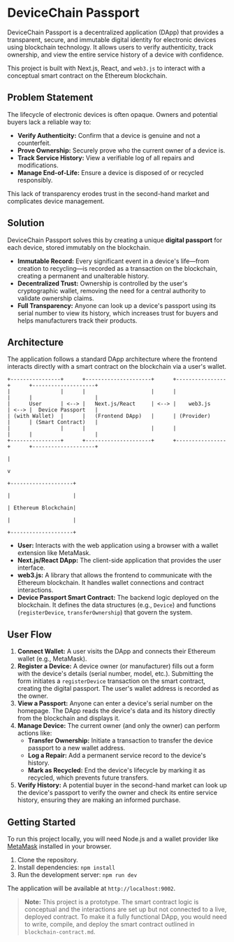 # DeviceChain Passport

DeviceChain Passport is a decentralized application (DApp) that provides a transparent, secure, and immutable digital identity for electronic devices using blockchain technology. It allows users to verify authenticity, track ownership, and view the entire service history of a device with confidence.

This project is built with Next.js, React, and `web3.js` to interact with a conceptual smart contract on the Ethereum blockchain.

## Problem Statement

The lifecycle of electronic devices is often opaque. Owners and potential buyers lack a reliable way to:

-   **Verify Authenticity:** Confirm that a device is genuine and not a counterfeit.
-   **Prove Ownership:** Securely prove who the current owner of a device is.
-   **Track Service History:** View a verifiable log of all repairs and modifications.
-   **Manage End-of-Life:** Ensure a device is disposed of or recycled responsibly.

This lack of transparency erodes trust in the second-hand market and complicates device management.

## Solution

DeviceChain Passport solves this by creating a unique **digital passport** for each device, stored immutably on the blockchain.

-   **Immutable Record:** Every significant event in a device's life—from creation to recycling—is recorded as a transaction on the blockchain, creating a permanent and unalterable history.
-   **Decentralized Trust:** Ownership is controlled by the user's cryptographic wallet, removing the need for a central authority to validate ownership claims.
-   **Full Transparency:** Anyone can look up a device's passport using its serial number to view its history, which increases trust for buyers and helps manufacturers track their products.

## Architecture

The application follows a standard DApp architecture where the frontend interacts directly with a smart contract on the blockchain via a user's wallet.

```ascii
+----------------+      +---------------------+      +----------------+      +--------------------+
|                |      |                     |      |                |      |                    |
|      User      | <--> |   Next.js/React     | <--> |    web3.js     | <--> |  Device Passport   |
| (with Wallet)  |      |   (Frontend DApp)   |      | (Provider)     |      | (Smart Contract)   |
|                |      |                     |      |                |      |                    |
+----------------+      +---------------------+      +----------------+      +--------------------+
                                                                                       |
                                                                                       v
                                                                            +--------------------+
                                                                            |                    |
                                                                            | Ethereum Blockchain|
                                                                            |                    |
                                                                            +--------------------+
```

-   **User:** Interacts with the web application using a browser with a wallet extension like MetaMask.
-   **Next.js/React DApp:** The client-side application that provides the user interface.
-   **web3.js:** A library that allows the frontend to communicate with the Ethereum blockchain. It handles wallet connections and contract interactions.
-   **Device Passport Smart Contract:** The backend logic deployed on the blockchain. It defines the data structures (e.g., `Device`) and functions (`registerDevice`, `transferOwnership`) that govern the system.

## User Flow

1.  **Connect Wallet:** A user visits the DApp and connects their Ethereum wallet (e.g., MetaMask).
2.  **Register a Device:** A device owner (or manufacturer) fills out a form with the device's details (serial number, model, etc.). Submitting the form initiates a `registerDevice` transaction on the smart contract, creating the digital passport. The user's wallet address is recorded as the owner.
3.  **View a Passport:** Anyone can enter a device's serial number on the homepage. The DApp reads the device's data and its history directly from the blockchain and displays it.
4.  **Manage Device:** The current owner (and only the owner) can perform actions like:
    -   **Transfer Ownership:** Initiate a transaction to transfer the device passport to a new wallet address.
    -   **Log a Repair:** Add a permanent service record to the device's history.
    -   **Mark as Recycled:** End the device's lifecycle by marking it as recycled, which prevents future transfers.
5.  **Verify History:** A potential buyer in the second-hand market can look up the device's passport to verify the owner and check its entire service history, ensuring they are making an informed purchase.

## Getting Started

To run this project locally, you will need Node.js and a wallet provider like [MetaMask](https://metamask.io/) installed in your browser.

1.  Clone the repository.
2.  Install dependencies: `npm install`
3.  Run the development server: `npm run dev`

The application will be available at `http://localhost:9002`.

> **Note:** This project is a prototype. The smart contract logic is conceptual and the interactions are set up but not connected to a live, deployed contract. To make it a fully functional DApp, you would need to write, compile, and deploy the smart contract outlined in `blockchain-contract.md`.
